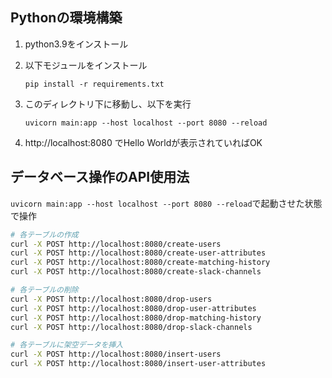 ## Pythonの環境構築
1. python3.9をインストール

2. 以下モジュールをインストール

    `pip install -r requirements.txt`

3. このディレクトリ下に移動し、以下を実行

    `uvicorn main:app --host localhost --port 8080 --reload`

4. http://localhost:8080 でHello Worldが表示されていればOK


## データベース操作のAPI使用法
`uvicorn main:app --host localhost --port 8080 --reload`で起動させた状態で操作

```bash
# 各テーブルの作成
curl -X POST http://localhost:8080/create-users
curl -X POST http://localhost:8080/create-user-attributes
curl -X POST http://localhost:8080/create-matching-history
curl -X POST http://localhost:8080/create-slack-channels

# 各テーブルの削除
curl -X POST http://localhost:8080/drop-users
curl -X POST http://localhost:8080/drop-user-attributes
curl -X POST http://localhost:8080/drop-matching-history
curl -X POST http://localhost:8080/drop-slack-channels

# 各テーブルに架空データを挿入
curl -X POST http://localhost:8080/insert-users
curl -X POST http://localhost:8080/insert-user-attributes
```